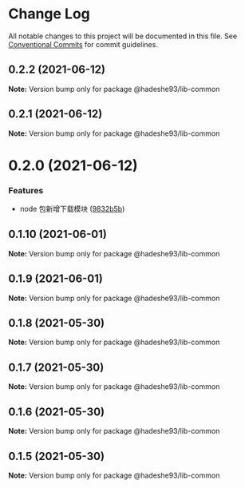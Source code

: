 # Change Log

All notable changes to this project will be documented in this file.
See [Conventional Commits](https://conventionalcommits.org) for commit guidelines.

## 0.2.2 (2021-06-12)

**Note:** Version bump only for package @hadeshe93/lib-common





## 0.2.1 (2021-06-12)

**Note:** Version bump only for package @hadeshe93/lib-common





# 0.2.0 (2021-06-12)


### Features

* node 包新增下载模块 ([9832b5b](https://github.com/hadeshe93/hh-lib/commit/9832b5b0c746734d2e44db6d77f9e45a0ef536ee))





## 0.1.10 (2021-06-01)

**Note:** Version bump only for package @hadeshe93/lib-common





## 0.1.9 (2021-06-01)

**Note:** Version bump only for package @hadeshe93/lib-common





## 0.1.8 (2021-05-30)

**Note:** Version bump only for package @hadeshe93/lib-common





## 0.1.7 (2021-05-30)

**Note:** Version bump only for package @hadeshe93/lib-common





## 0.1.6 (2021-05-30)

**Note:** Version bump only for package @hadeshe93/lib-common





## 0.1.5 (2021-05-30)

**Note:** Version bump only for package @hadeshe93/lib-common
